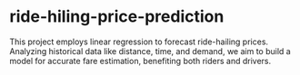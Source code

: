 # ride-hiling-price-prediction
This project employs linear regression to forecast ride-hailing prices. Analyzing historical data like distance, time, and demand, we aim to build a model for accurate fare estimation, benefiting both riders and drivers.
